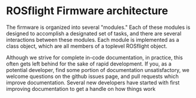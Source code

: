 # ROSflight Firmware architecture

The firmware is organized into several "modules."  Each of these modules is designed to accomplish a designated set of tasks, and there are several interactions between these modules.  Each module is implemented as a class object, which are all members of a toplevel ROSflight object.

Although we strive for complete in-code documentation, in practice, this often gets left behind for the sake of rapid development.  If you, as a potential developer, find some portion of documentation unsatisfactory, we welcome questions on the github issues page, and pull requests which improve documentation.  Several new developers have started with first improving documentation to get a handle on how things work
